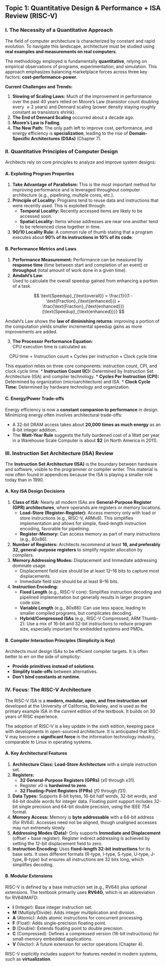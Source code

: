 ## Topic 1: Quantitative Design & Performance + ISA Review (RISC-V)

### I. The Necessity of a Quantitative Approach

The field of computer architecture is characterized by constant and rapid evolution. To navigate this landscape, architecture must be studied using **real examples and measurements on real computers**.

The methodology employed is fundamentally **quantitative**, relying on empirical observations of programs, experimentation, and simulation. This approach emphasizes balancing marketplace forces across three key factors: **cost-performance-power**.

**Current Challenges and Trends:**

1.  **Slowing of Scaling Laws:** Much of the improvement in performance over the past 40 years relied on Moore’s Law (transistor count doubling every $\approx 2$ years) and Dennard scaling (power density staying roughly constant as transistors shrink).
2.  **The End of Dennard Scaling** occurred about a decade ago.
3.  **Moore’s Law is Fading**.
4.  **The New Path:** The only path left to improve cost, performance, and energy efficiency is **specialization**, leading to the rise of **Domain-Specific Architectures (DSAs)** (Chapter 7).

### II. Quantitative Principles of Computer Design

Architects rely on core principles to analyze and improve system designs:

#### A. Exploiting Program Properties

1.  **Take Advantage of Parallelism:** This is the most important method for improving performance and is leveraged throughout computer architecture (e.g., pipelining, multiple cores, etc.).
2.  **Principle of Locality:** Programs tend to reuse data and instructions that were recently used. This is exploited through:
    *   **Temporal Locality:** Recently accessed items are likely to be accessed soon.
    *   **Spatial Locality:** Items whose addresses are near one another tend to be referenced close together in time.
3.  **90/10 Locality Rule:** A common rule of thumb stating that a program executes about **$90\%$ of its instructions in $10\%$ of its code**.

#### B. Performance Metrics and Laws

1.  **Performance Measurement:** Performance can be measured by **response time** (time between start and completion of an event) or **throughput** (total amount of work done in a given time).
2. **Amdahl’s Law**:  
Used to calculate the overall speedup gained from enhancing a portion of a task.  

$$
\text{Speedup}_{\text{overall}} = \frac{1}{(1 - \text{Fraction}_{\text{enhanced}}) + \frac{\text{Fraction}_{\text{enhanced}}}{\text{Speedup}_{\text{enhanced}}}}
$$

Amdahl’s Law shows the **law of diminishing returns**: improving a portion of the computation yields smaller incremental speedup gains as more improvements are added.

3. **The Processor Performance Equation**:  
CPU execution time is calculated as:

$$
\text{CPU time} = \text{Instruction count} \times \text{Cycles per instruction} \times \text{Clock cycle time}
$$

This equation relies on three core components: instruction count, CPI, and clock cycle time.
    *   **Instruction Count (IC):** Determined by Instruction Set Architecture (ISA) and compiler technology.
    *   **Cycles Per Instruction (CPI):** Determined by organization (microarchitecture) and ISA.
    *   **Clock Cycle Time:** Determined by hardware technology and organization.

#### C. Energy/Power Trade-offs

Energy efficiency is now a **constant companion to performance** in design. Minimizing energy often involves architectural trade-offs:

*   A 32-bit DRAM access takes about **20,000 times as much energy** as an 8-bit integer addition.
*   The **Watt-Year Rule** suggests the fully burdened cost of a Watt per year in a Warehouse Scale Computer is about **\$2** (in North America in 2011).

### III. Instruction Set Architecture (ISA) Review

The **Instruction Set Architecture (ISA)** is the boundary between hardware and software, visible to the programmer or compiler writer. This material is now often found in appendices because the ISA is playing a smaller role today than in 1990.

#### A. Key ISA Design Decisions

1.  **Class of ISA:** Nearly all modern ISAs are **General-Purpose Register (GPR) architectures**, where operands are registers or memory locations.
    *   **Load-Store (Register-Register):** Access memory only with load or store instructions (e.g., RISC-V, ARMv8). This simplifies implementation and allows for simple, fixed-length instruction encoding, favorable for pipelining.
    *   **Register-Memory:** Can access memory as part of many instructions (e.g., 80x86).
2.  **Number of Registers:** Architects recommend at least **16, and preferably 32, general-purpose registers** to simplify register allocation by compilers.
3.  **Memory Addressing Modes:** Displacement and Immediate addressing dominate usage.
    *   Displacement field size should be at least 12–16 bits to capture most displacements.
    *   Immediate field size should be at least 8–16 bits.
4.  **Instruction Encoding:**
    *   **Fixed Length** (e.g., RISC-V core): Simplifies instruction decoding and pipelined implementation but generally results in larger program code size.
    *   **Variable Length** (e.g., 80x86): Can use less space, leading to smaller compiled programs, but complicates decoding.
    *   **Hybrid/Compressed ISAs** (e.g., RISC-V Compressed, ARM Thumb-2): Use a mix of 16-bit and 32-bit instructions to reduce program size, especially important for embedded systems and PMDs.

#### B. Compiler Interaction Principles (Simplicity is Key)

Architects must design ISAs to be efficient compiler targets. It is often better to err on the side of simplicity:

*   **Provide primitives instead of solutions**.
*   **Simplify trade-offs** between alternatives.
*   **Don’t bind constants at runtime**.

### IV. Focus: The RISC-V Architecture

The RISC-V ISA is a **modern, modular, open, and free instruction set** developed at the University of California, Berkeley, and is used as the primary example ISA in the current edition of the textbook. It builds on 30 years of RISC experience.

The adoption of RISC-V is a key update in the sixth edition, keeping pace with developments in open-sourced architecture. It is anticipated that RISC-V may become a **significant force** in the information technology industry, comparable to Linux in operating systems.

#### A. Key Architectural Features

1.  **Architecture Class:** **Load-Store Architecture** with a simple instruction set.
2.  **Registers:**
    *   **32 General-Purpose Registers (GPRs)** ($x0$ through $x31$).
    *   Register $x0$ is **hardwired to zero**.
    *   **32 Floating-Point Registers (FPRs)** ($f0$ through $f31$).
3.  **Data Types:** Supports 8-bit bytes, 16-bit half words, 32-bit words, and 64-bit double words for integer data. Floating point support includes 32-bit single precision and 64-bit double precision, using the IEEE 754 format.
4.  **Memory Access:** Memory is **byte addressable** with a 64-bit address (for RV64). Accesses need not be aligned, though unaligned accesses may run extremely slowly.
5.  **Addressing Modes (Data):** Only supports **Immediate and Displacement** (offset + base register). Register indirect addressing is achieved by setting the 12-bit displacement field to zero.
6.  **Instruction Encoding:** Uses **fixed-length 32-bit instructions** for its base sets. It uses different formats (R-type, I-type, S-type, U-type, J-type, B-type) but ensures all instructions are 32 bits long, which simplifies decoding.

#### B. Modular Extensions

RISC-V is defined by a base instruction set (e.g., RV64I) plus optional extensions. The textbook primarily uses **RV64G**, which is an abbreviation for RV64IMAFD:

*   **I** (Integer): Base integer instruction set.
*   **M** (Multiply/Divide): Adds integer multiplication and division.
*   **A** (Atomic): Adds atomic instructions for concurrent processing.
*   **F** (Float): Adds single-precision floating point.
*   **D** (Double): Extends floating point to double precision.
*   **C** (Compressed): Defines a compressed version (16-bit instructions) for small-memory embedded applications.
*   **V** (Vector): A future extension for vector operations (Chapter 4).

RISC-V explicitly includes support for features needed in modern systems, such as **virtualization**.
